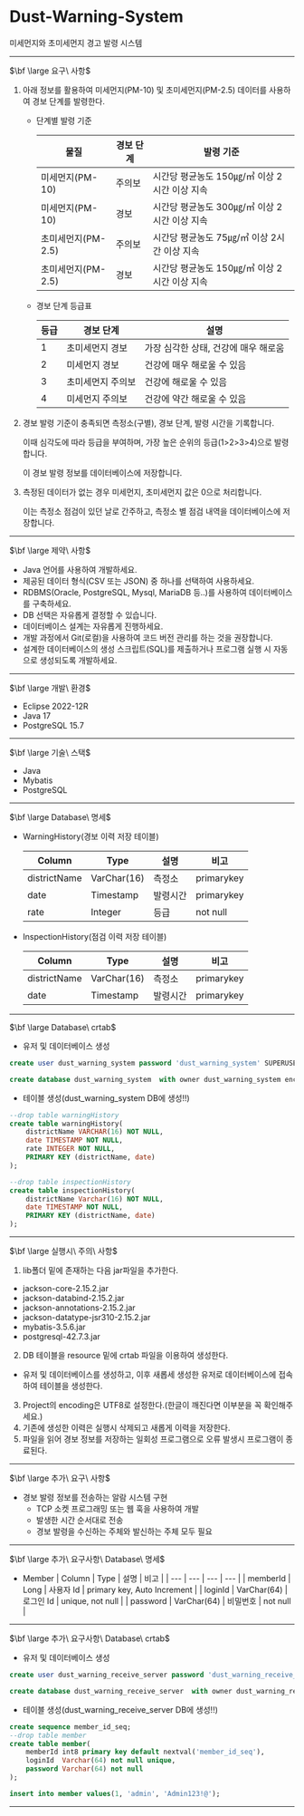 # Dust-Warning-System
미세먼지와 초미세먼지 경고 발령 시스템

--- 

$\bf \large 요구\ 사항$

1. 아래 정보를 활용하여 미세먼지(PM-10) 및 초미세먼지(PM-2.5) 데이터를 사용하여 경보 단계를 발령한다.
    - 단계별 발령 기준
        
        
        | 물질 | 경보 단계 | 발령 기준 |
        | --- | --- | --- |
        | 미세먼지(PM-10) | 주의보 | 시간당 평균농도 150㎍/㎥ 이상 2시간 이상 지속 |
        | 미세먼지(PM-10) | 경보 | 시간당 평균농도 300㎍/㎥ 이상 2시간 이상 지속 |
        | 초미세먼지(PM-2.5) | 주의보 | 시간당 평균농도 75㎍/㎥ 이상 2시간 이상 지속 |
        | 초미세먼지(PM-2.5) | 경보 | 시간당 평균농도 150㎍/㎥ 이상 2시간 이상 지속 |
    - 경보 단계 등급표
        
        
        | 등급 | 경보 단계 | 설명 |
        | --- | --- | --- |
        | 1 | 초미세먼지 경보 | 가장 심각한 상태, 건강에 매우 해로움 |
        | 2 | 미세먼지 경보 | 건강에 매우 해로울 수 있음 |
        | 3 | 초미세먼지 주의보 | 건강에 해로울 수 있음 |
        | 4 | 미세먼지 주의보 | 건강에 약간 해로울 수 있음 |
2. 경보 발령 기준이 충족되면 측정소(구별), 경보 단계, 발령 시간을 기록합니다.
    
    이때 심각도에 따라 등급을 부여하며, 가장 높은 순위의 등급(1>2>3>4)으로 발령합니다.
    
    이 경보 발령 정보를 데이터베이스에 저장합니다.
    
3. 측정된 데이터가 없는 경우 미세먼지, 초미세먼지 값은 0으로 처리합니다.
    
    이는 측정소 점검이 있던 날로 간주하고, 측정소 별 점검 내역을 데이터베이스에 저장합니다.
    

---

$\bf \large 제약\ 사항$

- Java 언어를 사용하여 개발하세요.
- 제공된 데이터 형식(CSV 또는 JSON) 중 하나를 선택하여 사용하세요.
- RDBMS(Oracle, PostgreSQL, Mysql, MariaDB 등..)를 사용하여 데이터베이스를 구축하세요.
- DB 선택은 자유롭게 결정할 수 있습니다.
- 데이터베이스 설계는 자유롭게 진행하세요.
- 개발 과정에서 Git(로컬)을 사용하여 코드 버전 관리를 하는 것을 권장합니다.
- 설계한 데이터베이스의 생성 스크립트(SQL)를 제출하거나 프로그램 실행 시 자동으로 생성되도록 개발하세요.


---

$\bf \large 개발\ 환경$

- Eclipse 2022-12R
- Java 17
- PostgreSQL 15.7

---

$\bf \large 기술\ 스택$

- Java
- Mybatis
- PostgreSQL

---

$\bf \large Database\ 명세$

- WarningHistory(경보 이력 저장 테이블)
    
    
    | Column | Type | 설명 | 비고 |
    | --- | --- | --- | --- |
    | districtName | VarChar(16) | 측정소 | primarykey |
    | date | Timestamp | 발령시간 | primarykey |
    | rate | Integer | 등급 | not null |
- InspectionHistory(점검 이력 저장 테이블)
    
    
    | Column | Type | 설명 | 비고 |
    | --- | --- | --- | --- |
    | districtName | VarChar(16) | 측정소 | primarykey |
    | date | Timestamp | 발령시간 | primarykey |
   
---

$\bf \large Database\  crtab$

- 유저 및 데이터베이스 생성

```sql
create user dust_warning_system password 'dust_warning_system' SUPERUSER;

create database dust_warning_system  with owner dust_warning_system encoding 'UTF8';
```

- 테이블 생성(dust_warning_system DB에 생성!!)
```sql
--drop table warningHistory
create table warningHistory(
	districtName VARCHAR(16) NOT NULL,
    date TIMESTAMP NOT NULL,
    rate INTEGER NOT NULL,
    PRIMARY KEY (districtName, date)
);

--drop table inspectionHistory
create table inspectionHistory(
	districtName Varchar(16) NOT NULL,
	date TIMESTAMP NOT NULL,
	PRIMARY KEY (districtName, date)
);
```

---

$\bf \large 실행시\ 주의\ 사항$  

1. lib폴더 밑에 존재하는 다음 jar파일을 추가한다.
- jackson-core-2.15.2.jar
- jackson-databind-2.15.2.jar
- jackson-annotations-2.15.2.jar
- jackson-datatype-jsr310-2.15.2.jar
- mybatis-3.5.6.jar
- postgresql-42.7.3.jar
2. DB 테이블을 resource 밑에 crtab 파일을 이용하여 생성한다.
- 유저 및 데이터베이스를 생성하고, 이후 새롭세 생성한 유저로 데이터베이스에 접속하여 테이블을 생성한다.
3. Project의 encoding은 UTF8로 설정한다.(한글이 깨진다면 이부분을 꼭 확인해주세요.)
4. 기존에 생성한 이력은 실행시 삭제되고 새롭게 이력을 저장한다.
5. 파일을 읽어 경보 정보를 저장하는 일회성 프로그램으로 오류 발생시 프로그램이 종료된다.

---

$\bf \large 추가\ 요구\ 사항$

- 경보 발령 정보를 전송하는 알람 시스템 구현
    - TCP 소켓 프로그래밍 또는 웹 훅을 사용하여 개발
    - 발생한 시간 순서대로 전송
    - 경보 발령을 수신하는 주체와 발신하는 주체 모두 필요


---

$\bf \large 추가\ 요구사항\ Database\ 명세$

- Member
    | Column | Type | 설명 | 비고 |
    | --- | --- | --- | --- |
    | memberId | Long | 사용자 Id | primary key, Auto Increment |
    | loginId | VarChar(64) | 로그인 Id | unique, not null |
    | password | VarChar(64) | 비밀번호 | not null |


---

$\bf \large 추가\ 요구사항\ Database\  crtab$

- 유저 및 데이터베이스 생성

```sql
create user dust_warning_receive_server password 'dust_warning_receive_server' SUPERUSER;

create database dust_warning_receive_server  with owner dust_warning_receive_server encoding 'UTF8';
```

- 테이블 생성(dust_warning_receive_server DB에 생성!!)
```sql
create sequence member_id_seq;
--drop table member
create table member(
	memberId int8 primary key default nextval('member_id_seq'),
	loginId  Varchar(64) not null unique,
	password Varchar(64) not null
);

insert into member values(1, 'admin', 'Admin123!@');
```

---
